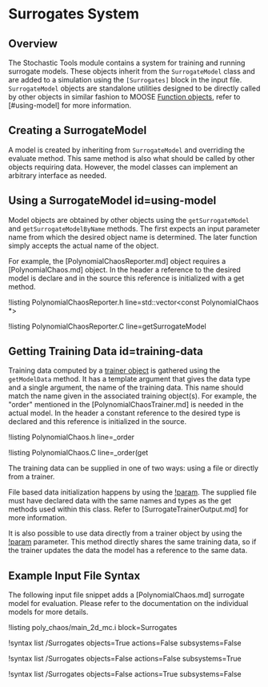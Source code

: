 # Surrogates System

## Overview

The Stochastic Tools module contains a system for training and running surrogate models. These
objects inherit from the `SurrogateModel` class and are added to a simulation using the
`[Surrogates]` block in the input file. `SurrogateModel` objects are standalone utilities designed to
be directly called by other objects in similar fashion to MOOSE
[Function objects](Functions/index.md), refer to [#using-model] for more information.

## Creating a SurrogateModel

A model is created by inheriting from `SurrogateModel` and overriding the evaluate method. This
same method is also what should be called by other objects requiring data. However, the model
classes can implement an arbitrary interface as needed.

## Using a SurrogateModel id=using-model

Model objects are obtained by other objects using the `getSurrogateModel` and
`getSurrogateModelByName` methods. The first expects an input parameter name from which the
desired object name is determined. The later function simply accepts the actual name of the
object.

For example, the [PolynomialChaosReporter.md] object requires a [PolynomialChaos.md] object. In the
header a reference to the desired model is declare and in the source this reference is initialized
with a get method.

!listing PolynomialChaosReporter.h line=std::vector<const PolynomialChaos *>

!listing PolynomialChaosReporter.C line=getSurrogateModel

## Getting Training Data id=training-data

Training data computed by a [trainer object](Trainers/index.md) is gathered using the `getModelData`
method. It has a template argument that gives the data type and a single argument, the name of the
training data. This name should match the name given in the associated training object(s). For
example, the "order" mentioned in the [PolynomialChaosTrainer.md] is needed in the actual model.
In the header a constant reference to the desired type is declared and this reference is initialized
in the source.

!listing PolynomialChaos.h line=_order

!listing PolynomialChaos.C line=_order(get

The training data can be supplied in one of two ways: using a file or directly from a trainer.

File based data initialization happens by using the [!param](/Surrogates/PolynomialChaos/filename).
The supplied file must have declared data with the same names and types as the get methods used
within this class. Refer to [SurrogateTrainerOutput.md] for more information.

It is also possible to use data directly from a trainer object by using the
[!param](/Surrogates/PolynomialChaos/trainer) parameter. This method directly shares the same
training data, so if the trainer updates the data the model has a reference to the same data.

## Example Input File Syntax

The following input file snippet adds a
[PolynomialChaos.md] surrogate model for evaluation. Please refer to the documentation on the
individual models for more details.

!listing poly_chaos/main_2d_mc.i block=Surrogates

!syntax list /Surrogates objects=True actions=False subsystems=False

!syntax list /Surrogates objects=False actions=False subsystems=True

!syntax list /Surrogates objects=False actions=True subsystems=False
